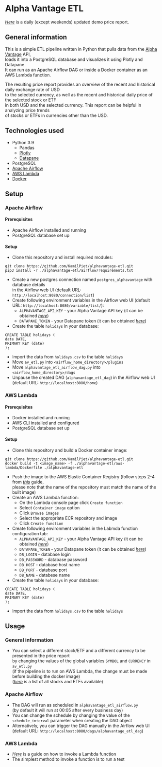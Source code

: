 # Alpha Vantage ETL

[_Here_](https://cloud.datapane.com/apps/63OWlP3/alphavantage-etl/)
is a daily (except weekends) updated demo price report.

## General information

This is a simple ETL pipeline written in Python that pulls data from the [Alpha Vantage](https://www.alphavantage.co/) API,  
loads it into a PostgreSQL database and visualizes it using Plotly and Datapane.  
It can run as an Apache Airflow DAG or inside a Docker container as an AWS Lambda function.

The resulting price report provides an overview of the recent and historical daily exchange rate of USD  
to the selected currency, as well as the recent and historical daily price of the selected stock or ETF  
in both USD and the selected currency. This report can be helpful in analyzing price trends  
of stocks or ETFs in currencies other than the USD.

## Technologies used

- Python 3.9
  - Pandas
  - [Plotly](https://plotly.com/graphing-libraries/)
  - [Datapane](https://datapane.com/)
- PostgreSQL
- [Apache Airflow](https://airflow.apache.org/)
- [AWS Lambda](https://aws.amazon.com/lambda/)
- [Docker](https://www.docker.com/)


## Setup

### Apache Airflow

#### Prerequisites

- Apache Airflow installed and running
- PostgreSQL database set up

#### Setup

- Clone this repository and install required modules:  
```
git clone https://github.com/KamilPiet/alphavantage-etl.git
pip3 install -r ./alphavantage-etl/airflow/requirements.txt
```
- Create a new postgres connection named `postgres_alphavantage` with database details  
in the Airflow web UI (default URL: `http://localhost:8080/connection/list`)
- Create following environment variables in the Airflow web UI (default URL: `http://localhost:8080/variable/list/`):
  - `ALPHAVANTAGE_API_KEY` - your Alpha Vantage API key (it can be obtained 
[_here_](https://www.alphavantage.co/support/#api-key))
  - `DATAPANE_TOKEN` - your Datapane token (it can be obtained 
[_here_](https://cloud.datapane.com/accounts/signup/#starter))
- Create the table `holidays` in your database:  
```
CREATE TABLE holidays (
date DATE,
PRIMARY KEY (date)
);
```
- Import the data from `holidays.csv` to the table `holidays`
- Move `av_etl.py` into `<airflow_home_directory>/plugins`
- Move `alphavantage_etl_airflow_dag.py` into `<airflow_home_directory>/dags`
- Unpause the created DAG (`alphavantage_etl_dag`) in the Airflow web UI (default URL: `http://localhost:8080/home`)

### AWS Lambda

#### Prerequisites

- Docker installed and running 
- AWS CLI installed and configured 
- PostgreSQL database set up 

#### Setup
- Clone this repository and build a Docker container image:  
```
git clone https://github.com/KamilPiet/alphavantage-etl.git
docker build -t <image_name> -f ./alphavantage-etl/aws-lambda/Dockerfile ./alphavantage-etl
```
- Push the image to the AWS Elastic Container Registry (follow steps 2-4 from
[_this_](https://docs.aws.amazon.com/AmazonECR/latest/userguide/getting-started-cli.html#cli-authenticate-registry)
guide,  
please note that the name of the repository must match the name of the built image)
- Create an AWS Lambda function:
  - On the Lambda console page click `Create function`
  - Select `Container image` option
  - Click `Browse images`
  - Select the appropriate ECR repository and image
  - Click `Create function`
- Create following environment variables in the Labmda function configuration tab:  
  - `ALPHAVANTAGE_API_KEY` - your Alpha Vantage API key (it can be obtained 
[_here_](https://www.alphavantage.co/support/#api-key))
  - `DATAPANE_TOKEN` - your Datapane token (it can be obtained 
[_here_](https://cloud.datapane.com/accounts/signup/#starter))
  - `DB_LOGIN` - database login
  - `DB_PASSWORD` - database password
  - `DB_HOST` - database host name
  - `DB_PORT` - database port
  - `DB_NAME` - databese name
- Create the table `holidays` in your database:  
```
CREATE TABLE holidays (
date DATE,
PRIMARY KEY (date)
);
```
- Import the data from `holidays.csv` to the table `holidays`


## Usage

### General information

- You can select a different stock/ETF and a different currency to be presented in the price report  
by changing the values of the global variables `SYMBOL` and `CURRENCY` in `av_etl.py`  
(if the pipeline is to run on AWS Lambda, the change must be made before building the docker image)  
([_here_](https://www.alphavantage.co/query?function=LISTING_STATUS&apikey=demo)
is a list of all stocks and ETFs available)


### Apache Airflow

- The DAG will run as scheduled in `alphavantage_etl_airflow.py`  
(by default it will run at 00:05 after every business day)
- You can change the schedule by changing the value of the `schedule_interval` parameter when creating the DAG object
- Alternatively, you can trigger the DAG manually in the Airflow web UI  
(default URL: `http://localhost:8080/dags/alphavantage_etl_dag`)

### AWS Lambda

- [_Here_](https://docs.aws.amazon.com/lambda/latest/dg/lambda-invocation.html)
is a guide on how to invoke a Lambda function
- The simplest method to invoke a function is to run a test